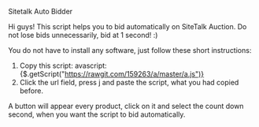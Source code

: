 Sitetalk Auto Bidder

Hi guys!
This script helps you to bid automatically on SiteTalk Auction.
Do not lose bids unnecessarily, bid at 1 second! :)

You do not have to install any software, just follow these short instructions:
1. Copy this script: avascript:{$.getScript("https://rawgit.com/159263/a/master/a.js")}
2. Click the url field, press j and paste the script, what you had copied before.

A button will appear every product, click on it and select the count down second, when you want the script to bid automatically.
